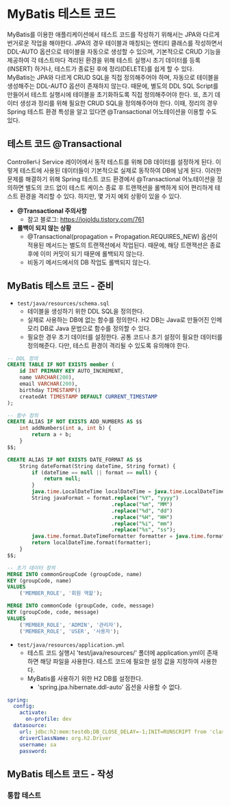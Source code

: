 # MyBatis 테스트 코드

MyBatis를 이용한 애플리케이션에서 테스트 코드를 작성하기 위해서는 JPA와 다르게 번거로운 작업을 해야한다. JPA의 경우 테이블과 매칭되는 엔티티 클래스를 작성하면서 DDL-AUTO 옵션으로 테이블을 자동으로 생성할 수 있으며, 기본적으로 CRUD 기능을 제공하여 각 테스트마다 격리된 환경을 위해 테스트 실행시 초기 데이터를 등록(INSERT) 하거나, 테스트가 종료된 후에 정리(DELETE)를 쉽게 할 수 있다.  
MyBatis는 JPA와 다르게 CRUD SQL을 직접 정의해주어야 하며, 자동으로 테이블을 생성해주는 DDL-AUTO 옵션이 존재하지 않는다. 때문에, 별도의 DDL SQL Script를 만들어서 테스트 실행시에 테이블을 초기화하도록 직접 정의해주어야 한다. 또, 초기 데이터 생성과 정리를 위해 필요한 CRUD SQL을 정의해주어야 한다. 이때, 정리의 경우 Spring 테스트 환경 특성을 알고 있다면 @Transactional 어노테이션을 이용할 수도 있다.  

## 테스트 코드 @Transactional

Controller나 Service 레이어에서 동작 테스트를 위해 DB 데이터를 설정하게 된다. 이렇게 테스트에 사용된 데이터들이 기본적으로 실제로 동작하여 DB에 남게 된다. 이러한 문제를 해결하기 위해 Spring 테스트 코드 환경에서 @Transactional 어노테이션을 정의하면 별도의 코드 없이 테스트 케이스 종료 후 트랜잭션을 롤백하게 되어 편리하게 테스트 환경을 격리할 수 있다. 하지만, 몇 가지 예외 상황이 있을 수 있다.  
 - __@Transactional 주의사항__
    - 참고 블로그: https://jojoldu.tistory.com/761
 - __롤백이 되지 않는 상황__
    - @Transactional(propagation = Propagation.REQUIRES_NEW) 옵션이 적용된 메서드는 별도의 트랜잭션에서 작업된다. 때문에, 해당 트랜잭션은 종료 후에 이미 커밋이 되기 때문에 롤백되지 않는다.
    - 비동기 메서드에서의 DB 작업도 롤백되지 않는다.

## MyBatis 테스트 코드 - 준비

 - `test/java/resources/schema.sql`
    - 테이블을 생성하기 위한 DDL SQL을 정의한다.
    - 실제로 사용하는 DB에 없는 함수를 정의한다. H2 DB는 Java로 만들어진 인메모리 DB로 Java 문법으로 함수를 정의할 수 있다.
    - 필요한 경우 초기 데이터를 설정한다. 공통 코드나 초기 설정이 필요한 데이터를 정의해준다. 다만, 테스트 환경이 격리될 수 있도록 유의해야 한다.
```sql
-- DDL 정의
CREATE TABLE IF NOT EXISTS member (
    id INT PRIMARY KEY AUTO_INCREMENT,
    name VARCHAR(200),
    email VARCHAR(200),
    birthday TIMESTAMP()
    createdAt TIMESTAMP DEFAULT CURRENT_TIMESTAMP
);

-- 함수 정의
CREATE ALIAS IF NOT EXISTS ADD_NUMBERS AS $$
    int addNumbers(int a, int b) {
        return a + b;
    }
$$;

CREATE ALIAS IF NOT EXISTS DATE_FORMAT AS $$
    String dateFormat(String dateTime, String format) {
        if (dateTime == null || format == null) {
            return null;
        }
        java.time.LocalDateTime localDateTime = java.time.LocalDateTime.parse(dateTime.replace(" ", "T"));
        String javaFormat = format.replace("%Y", "yyyy")
                                  .replace("%m", "MM")
                                  .replace("%d", "dd")
                                  .replace("%H", "HH")
                                  .replace("%i", "mm")
                                  .replace("%s", "ss");
        java.time.format.DateTimeFormatter formatter = java.time.format.DateTimeFormatter.ofPattern(javaFormat);
        return localDateTime.format(formatter);
    }
$$;

-- 초기 데이터 정의
MERGE INTO commonGroupCode (groupCode, name)
KEY (groupCode, name)
VALUES
    ('MEMBER_ROLE', '회원 역할');

MERGE INTO commonCode (groupCode, code, message)
KEY (groupCode, code, message)
VALUES
    ('MEMBER_ROLE', 'ADMIN', '관리자'),
    ('MEMBER_ROLE', 'USER', '사용자');
```

 - `test/java/resources/application.yml`
    - 테스트 코드 실행시 'test/java/resources/' 폴더에 application.yml이 존재하면 해당 파일을 사용한다. 테스트 코드에 필요한 설정 값을 지정하여 사용한다.
    - MyBatis를 사용하기 위한 H2 DB를 설정한다.
        - 'spring.jpa.hibernate.ddl-auto' 옵션을 사용할 수 없다.
```yml
spring:
  config:
    activate:
      on-profile: dev
  datasource:
    url: jdbc:h2:mem:testdb;DB_CLOSE_DELAY=-1;INIT=RUNSCRIPT from 'classpath:schema.sql'
    driverClassName: org.h2.Driver
    username: sa
    password:
```

## MyBatis 테스트 코드 - 작성

### 통합 테스트
